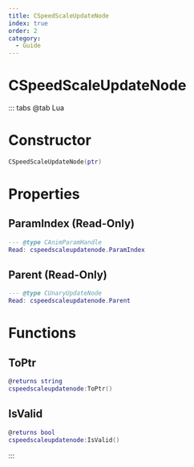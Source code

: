 ```yaml
---
title: CSpeedScaleUpdateNode
index: true
order: 2
category:
  - Guide
---
```


# CSpeedScaleUpdateNode

::: tabs
@tab Lua
# Constructor
```lua
CSpeedScaleUpdateNode(ptr)
```
# Properties
## ParamIndex (Read-Only)
```lua
--- @type CAnimParamHandle
Read: cspeedscaleupdatenode.ParamIndex
```
## Parent (Read-Only)
```lua
--- @type CUnaryUpdateNode
Read: cspeedscaleupdatenode.Parent
```
# Functions
## ToPtr
```lua
@returns string
cspeedscaleupdatenode:ToPtr()
```
## IsValid
```lua
@returns bool
cspeedscaleupdatenode:IsValid()
```

:::
